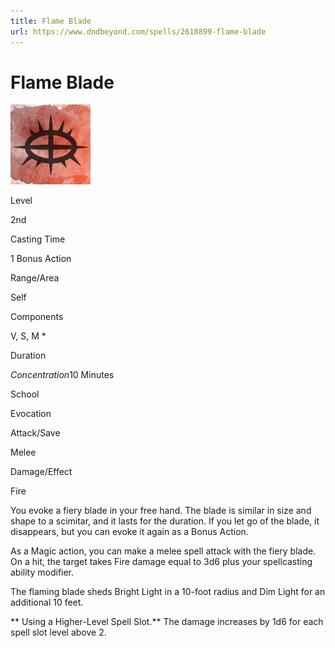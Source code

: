 ```yaml
---
title: Flame Blade
url: https://www.dndbeyond.com/spells/2618899-flame-blade
---
```


# Flame Blade

![Flame Blade](flame-blade.png)

Level

2nd

Casting Time

1 Bonus Action

Range/Area

Self

Components

V, S, M *

Duration

*Concentration*10 Minutes

School

Evocation

Attack/Save

Melee

Damage/Effect

Fire

You evoke a fiery blade in your free hand. The blade is similar in size and shape to a scimitar, and it lasts for the duration. If you let go of the blade, it disappears, but you can evoke it again as a Bonus Action.

As a Magic action, you can make a melee spell attack with the fiery blade. On a hit, the target takes Fire damage equal to 3d6 plus your spellcasting ability modifier.

The flaming blade sheds Bright Light in a 10-foot radius and Dim Light for an additional 10 feet.

** Using a Higher-Level Spell Slot.** The damage increases by 1d6 for each spell slot level above 2.